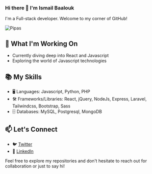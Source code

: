 ### Hi there 👋 I'm Ismail Baalouk

I'm a Full-stack developer. Welcome to my corner of GitHub!

![Pipas](https://media.licdn.com/dms/image/D4E16AQHEioho-a82gw/profile-displaybackgroundimage-shrink_350_1400/0/1701276729004?e=1708560000&v=beta&t=Vh0mLfCnn2qpzhtEBqNZR6ZXNKWQdXEZ4DsartM6Fy0)

## 🔭 What I'm Working On

- Currently diving deep into React and Javascript
- Exploring the world of Javascript technologies

## 📚 My Skills

- 🖥️ Languages: Javascript, Python, PHP
- 🛠️ Frameworks/Libraries: React, jQuery, NodeJs, Express, Laravel, Tailwindcss, Bootstrap, Sass
- 🗄️ Databases: MySQL, Postgresql, MongoDB

## 📫 Let's Connect

- 🐦 [Twitter](https://twitter.com/pipasdev)
- 💼 [LinkedIn](https://www.linkedin.com/in/ismail-baalouk)

Feel free to explore my repositories and don't hesitate to reach out for collaboration or just to say hi!
